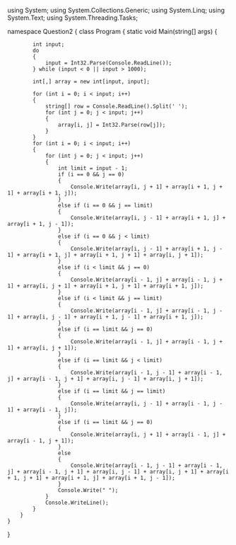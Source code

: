 using System;
using System.Collections.Generic;
using System.Linq;
using System.Text;
using System.Threading.Tasks;

namespace Question2
{
    class Program
    {
        static void Main(string[] args)
        {
        
        
            int input;
            do
            {
                input = Int32.Parse(Console.ReadLine());
            } while (input < 0 || input > 1000);

            int[,] array = new int[input, input];

            for (int i = 0; i < input; i++)
            {
                string[] row = Console.ReadLine().Split(' ');
                for (int j = 0; j < input; j++)
                {
                    array[i, j] = Int32.Parse(row[j]);
                }
            }
            for (int i = 0; i < input; i++)
            {
                for (int j = 0; j < input; j++)
                {
                    int limit = input - 1;
                    if (i == 0 && j == 0)
                    {
                        Console.Write(array[i, j + 1] + array[i + 1, j + 1] + array[i + 1, j]);
                    }
                    else if (i == 0 && j == limit)
                    {
                        Console.Write(array[i, j - 1] + array[i + 1, j] + array[i + 1, j - 1]);
                    }
                    else if (i == 0 && j < limit)
                    {
                        Console.Write(array[i, j - 1] + array[i + 1, j - 1] + array[i + 1, j] + array[i + 1, j + 1] + array[i, j + 1]);
                    }
                    else if (i < limit && j == 0)
                    {
                        Console.Write(array[i - 1, j] + array[i - 1, j + 1] + array[i, j + 1] + array[i + 1, j + 1] + array[i + 1, j]);
                    }
                    else if (i < limit && j == limit)
                    {
                        Console.Write(array[i - 1, j] + array[i - 1, j - 1] + array[i, j - 1] + array[i + 1, j - 1] + array[i + 1, j]);
                    }
                    else if (i == limit && j == 0)
                    {
                        Console.Write(array[i - 1, j] + array[i - 1, j + 1] + array[i, j + 1]);
                    }
                    else if (i == limit && j < limit)
                    {
                        Console.Write(array[i - 1, j - 1] + array[i - 1, j] + array[i - 1, j + 1] + array[i, j - 1] + array[i, j + 1]);
                    }
                    else if (i == limit && j == limit)
                    {
                        Console.Write(array[i, j - 1] + array[i - 1, j - 1] + array[i - 1, j]);
                    }
                    else if (i == limit && j == 0)
                    {
                        Console.Write(array[i, j + 1] + array[i - 1, j] + array[i - 1, j + 1]);
                    }
                    else
                    {
                        Console.Write(array[i - 1, j - 1] + array[i - 1, j] + array[i - 1, j + 1] + array[i, j - 1] + array[i, j + 1] + array[i + 1, j + 1] + array[i + 1, j] + array[i + 1, j - 1]);
                    }
                    Console.Write(" ");
                }
                Console.WriteLine();
            }
        }
    }
}

